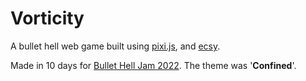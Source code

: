 # Vorticity

A bullet hell web game built using [pixi.js](https://github.com/pixijs/pixijs), and [ecsy](https://github.com/ecsyjs/ecsy).

Made in 10 days for [Bullet Hell Jam 2022](https://itch.io/jam/bullet-hell-jam-2022). The theme was '**Confined**'.